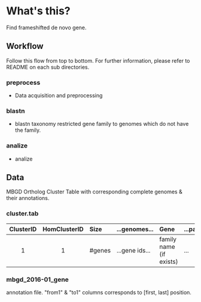 # What's this?
Find frameshifted de novo gene.

## Workflow
Follow this flow from top to bottom. For further information, please refer to README on each sub directories.

### preprocess
* Data acquisition and preprocessing

### blastn
* blastn taxonomy restricted gene family to genomes which do not have the family.

### analize
* analize

## Data
MBGD Ortholog Cluster Table with corresponding complete genomes & their annotations.

### cluster.tab
|ClusterID|HomClusterID|Size|...genomes...|Gene|...params...|Description|
|:--:|:--:|:--|:--|:--|:--|:--|
|1|1|#genes|...gene ids...|family name (if exists)|...|description of family (if exists)|

### mbgd_2016-01_gene
annotation file. "from1" & "to1" columns corresponds to [first, last] position.


